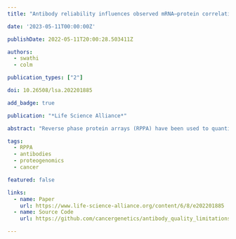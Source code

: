 ```yaml
---
title: "Antibody reliability influences observed mRNA–protein correlations in tumour samples"

date: '2023-05-11T00:00:00Z'

publishDate: 2022-05-11T20:00:28.503411Z

authors: 
  - swathi
  - colm

publication_types: ["2"]

doi: 10.26508/lsa.202201885

add_badge: true

publication: "*Life Science Alliance*"

abstract: "Reverse phase protein arrays (RPPA) have been used to quantify the abundance of hundreds of proteins across thousands of tumour samples in the Cancer Genome Atlas. By number of samples, this is the largest tumour proteomic dataset available and it provides an opportunity to systematically assess the correlation between mRNA and protein abundances. However, the RPPA approach is highly dependent on antibody reliability and approximately one-quarter of the antibodies used in the the Cancer Genome Atlas are deemed to be somewhat less reliable. Here, we assess the impact of antibody reliability on observed mRNA-protein correlations. We find that, in general, proteins measured with less reliable antibodies have lower observed mRNA{\textendash}protein correlations. This is not true of the same proteins when measured using mass spectrometry. Furthermore, in cell lines, we find that when the same protein is quantified by both mass spectrometry and RPPA, the overall correlation between the two measurements is lower for proteins measured with less reliable antibodies. Overall our results reinforce the need for caution in using RPPA measurements from less reliable antibodies."

tags:
  - RPPA
  - antibodies
  - proteogenomics
  - cancer

featured: false

links:
  - name: Paper
    url: https://www.life-science-alliance.org/content/6/8/e202201885
  - name: Source Code
    url: https://github.com/cancergenetics/antibody_quality_limitations

---
```


